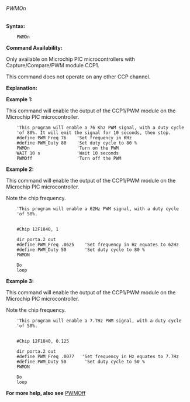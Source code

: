 <div class="section">

<div class="titlepage">

<div>

<div>

###### <span id="pwmon"></span>PWMOn

</div>

</div>

</div>

<span class="strong">**Syntax:**</span>

``` screen
    PWMOn
```

<span class="strong">**Command Availability:**</span>

Only available on Microchip PIC microcontrollers with
Capture/Compare/PWM module CCP1.

This command does not operate on any other CCP channel.

<span class="strong">**Explanation:**</span>

<span class="strong">**Example 1:**</span>

This command will enable the output of the CCP1/PWM module on the
Microchip PIC microcontroller.

``` screen
    'This program will enable a 76 Khz PWM signal, with a duty cycle
    'of 80%. It will emit the signal for 10 seconds, then stop.
    #define PWM_Freq 76    'Set frequency in KHz
    #define PWM_Duty 80    'Set duty cycle to 80 %
    PWMOn                  'Turn on the PWM
    WAIT 10 s              'Wait 10 seconds
    PWMOff                 'Turn off the PWM
```

  
  

<span class="strong">**Example 2:**</span>

This command will enable the output of the CCP1/PWM module on the
Microchip PIC microcontroller.

Note the chip frequency.

``` screen
    'This program will enable a 62Hz PWM signal, with a duty cycle
    'of 50%.


    #Chip 12F1840, 1

    dir porta.2 out
    #define PWM_Freq .0625    'Set frequency in Hz equates to 62Hz
    #define PWM_Duty 50       'Set duty cycle to 80 %
    PWMON

    Do
    loop
```

  
  
<span class="strong">**Example 3:**</span>

This command will enable the output of the CCP1/PWM module on the
Microchip PIC microcontroller.

Note the chip frequency.

``` screen
    'This program will enable a 7.7Hz PWM signal, with a duty cycle
    'of 50%.


    #Chip 12F1840, 0.125

    dir porta.2 out
    #define PWM_Freq .0077   'Set frequency in Hz equates to 7.7Hz
    #define PWM_Duty 50       'Set duty cycle to 50 %
    PWMON

    Do
    loop
```

  
  

<span class="strong">**For more help, also see**</span>
<a href="pwmoff" class="link" title="PWMOff">PWMOff</a>

</div>
